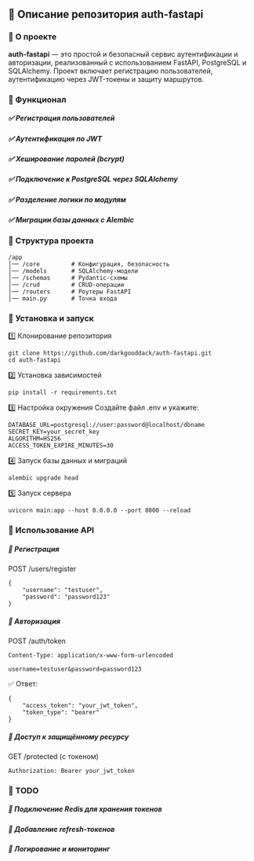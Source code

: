 ##  📌 Описание репозитория auth-fastapi
### 🔹 О проекте
**auth-fastapi** — это простой и безопасный сервис аутентификации и авторизации, реализованный с использованием FastAPI, PostgreSQL и SQLAlchemy. Проект включает регистрацию пользователей, аутентификацию через JWT-токены и защиту маршрутов.

### 🚀 Функционал
##### ✅ Регистрация пользователей
##### ✅ Аутентификация по JWT
##### ✅ Хеширование паролей (bcrypt)
##### ✅ Подключение к PostgreSQL через SQLAlchemy
##### ✅ Разделение логики по модулям
##### ✅ Миграции базы данных с Alembic

### 📂 Структура проекта
```
/app
│── /core         # Конфигурация, безопасность
│── /models       # SQLAlchemy-модели
│── /schemas      # Pydantic-схемы
│── /crud         # CRUD-операции
│── /routers      # Роутеры FastAPI
│── main.py       # Точка входа
```
### 🔧 Установка и запуск
1️⃣ Клонирование репозитория
```
git clone https://github.com/darkgooddack/auth-fastapi.git
cd auth-fastapi
```
2️⃣ Установка зависимостей
```
pip install -r requirements.txt
```
3️⃣ Настройка окружения
Создайте файл .env и укажите:
```
DATABASE_URL=postgresql://user:password@localhost/dbname
SECRET_KEY=your_secret_key
ALGORITHM=HS256
ACCESS_TOKEN_EXPIRE_MINUTES=30
```
4️⃣ Запуск базы данных и миграций
```
alembic upgrade head
```
5️⃣ Запуск сервера
```
uvicorn main:app --host 0.0.0.0 --port 8000 --reload
```
### 🔑 Использование API
##### 🔹 Регистрация
POST /users/register
```
{
    "username": "testuser",
    "password": "password123"
}
```
##### 🔹 Авторизация
POST /auth/token
```
Content-Type: application/x-www-form-urlencoded

username=testuser&password=password123
```

✅ Ответ:
```
{
    "access_token": "your_jwt_token",
    "token_type": "bearer"
}
```

##### 🔹 Доступ к защищённому ресурсу

GET /protected (с токеном)
```
Authorization: Bearer your_jwt_token
```
### 📌 TODO
##### 🔹 Подключение Redis для хранения токенов
##### 🔹 Добавление refresh-токенов
##### 🔹 Логирование и мониторинг
